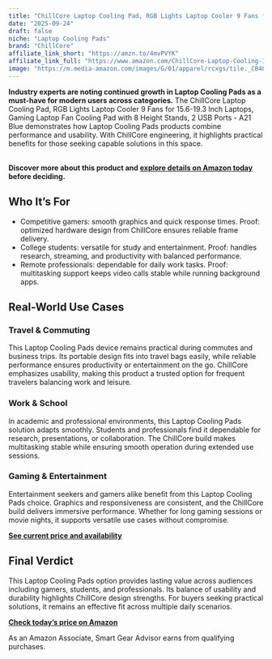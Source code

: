 ```yaml
---
title: "ChillCore Laptop Cooling Pad, RGB Lights Laptop Cooler 9 Fans for 15.6-19.3 Inch Laptops, Gaming Laptop Fan Cooling Pad with 8 Height Stands, 2 USB Ports - A21 Blue"
date: "2025-09-24"
draft: false
niche: "Laptop Cooling Pads"
brand: "ChillCore"
affiliate_link_short: "https://amzn.to/4mvPVYK"
affiliate_link_full: "https://www.amazon.com/ChillCore-Laptop-Cooling-15-6-19-3-Laptops/dp/B0DDSZP449?crid=3V8D3M8GG5NPG&dib=eyJ2IjoiMSJ9.5m9aiitZMwGcvLxSgRK7EiLjXv-FQa0R203o7yafV9dBdn9AhcAEvle8OPPNjY3m1z00RRMgvXWwAKbLJ8WaValtRfy7rDpkKdpn_wcUP_ufQK5Bxpkj8LIrGUw5Xb0KNcWMVvZH6Y-3XJ3QCIDeEz63mCQKm96nNuWhsJYsT8reb56fhhPtK-ROI0I6w3GRjbKAkBtDT6OuySaP4j2BIW9GZc_216EjI4qYdAQdfKUndAWXbB38NolKO4ASV_os-wvnKYoyim8UMvkZyTEHyMwdse51wc_MkXo5dT2iDz8.wKzljJZ0c06jigZBjrBPpOLcVnBB-Sl4eqL-sdYyDYY&dib_tag=se&keywords=laptop%2Bcooling%2Bpad&qid=1758675752&refinements=p_72%3A1248879011&rnid=1248877011&s=electronics&sprefix=laptop%2Bcooling%2Bpa%2Celectronics%2C111&sr=1-3-spons&sp_csd=d2lkZ2V0TmFtZT1zcF9hdGY&th=1&linkCode=ll1&tag=ironwooddigit-20&linkId=ff826aec34db17a3ed6d9c4748028708&language=en_US&ref_=as_li_ss_tl"
image: "https://m.media-amazon.com/images/G/01/apparel/rcxgs/tile._CB483369110_.gif"
---
```


<p><strong>Industry experts are noting continued growth in Laptop Cooling Pads as a must-have for modern users across categories.</strong> The ChillCore Laptop Cooling Pad, RGB Lights Laptop Cooler 9 Fans for 15.6-19.3 Inch Laptops, Gaming Laptop Fan Cooling Pad with 8 Height Stands, 2 USB Ports - A21 Blue demonstrates how Laptop Cooling Pads products combine performance and usability. With ChillCore engineering, it highlights practical benefits for those seeking capable solutions in this space.</p>
<br>
<strong>Discover more about this product and <a href="https://amzn.to/4mvPVYK" rel="nofollow sponsored">explore details on Amazon today</a> before deciding.</strong>
<br>

<h2>Who It’s For</h2>
<ul>
  <li>Competitive gamers: smooth graphics and quick response times. Proof: optimized hardware design from ChillCore ensures reliable frame delivery.</li>
  <li>College students: versatile for study and entertainment. Proof: handles research, streaming, and productivity with balanced performance.</li>
  <li>Remote professionals: dependable for daily work tasks. Proof: multitasking support keeps video calls stable while running background apps.</li>
</ul>

<h2>Real-World Use Cases</h2>

<h3>Travel & Commuting</h3>
<p>This Laptop Cooling Pads device remains practical during commutes and business trips. Its portable design fits into travel bags easily, while reliable performance ensures productivity or entertainment on the go. ChillCore emphasizes usability, making this product a trusted option for frequent travelers balancing work and leisure.</p>

<h3>Work & School</h3>
<p>In academic and professional environments, this Laptop Cooling Pads solution adapts smoothly. Students and professionals find it dependable for research, presentations, or collaboration. The ChillCore build makes multitasking stable while ensuring smooth operation during extended use sessions.</p>

<h3>Gaming & Entertainment</h3>
<p>Entertainment seekers and gamers alike benefit from this Laptop Cooling Pads choice. Graphics and responsiveness are consistent, and the ChillCore build delivers immersive performance. Whether for long gaming sessions or movie nights, it supports versatile use cases without compromise.</p>

<p><strong><a href="https://amzn.to/4mvPVYK" rel="nofollow sponsored">See current price and availability</a></strong></p>

<h2>Final Verdict</h2>
<p>This Laptop Cooling Pads option provides lasting value across audiences including gamers, students, and professionals. Its balance of usability and durability highlights ChillCore design strengths. For buyers seeking practical solutions, it remains an effective fit across multiple daily scenarios.</p>

<p><strong><a href="https://amzn.to/4mvPVYK" rel="nofollow sponsored">Check today’s price on Amazon</a></strong></p>

<p>As an Amazon Associate, Smart Gear Advisor earns from qualifying purchases.</p>
